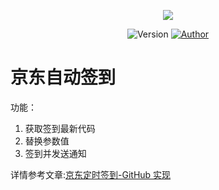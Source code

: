<p align="center">
    <img src="https://cdn.jsdelivr.net/gh/ruicky/ruicky.github.io/2020/06/05/jd-sign/0.png">
</p>
  
<p align="center">
    <img alt="Version" src="https://img.shields.io/badge/release-0.0.1-blue"/>
    <a href="https://github.com/ruicky">
        <img alt="Author" src="https://img.shields.io/badge/author-ruicky-blueviolet"/>
    </a>
</p> 
    
# 京东自动签到 
功能：
1. 获取签到最新代码  
2. 替换参数值
3. 签到并发送通知 
 
详情参考文章:[京东定时签到-GitHub 实现](https://ruicky.me/2020/06/05/jd-sign/)
